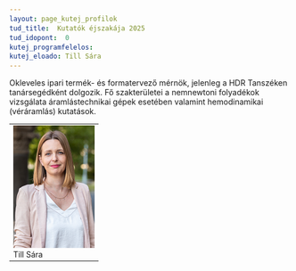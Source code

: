```yaml
---
layout: page_kutej_profilok
tud_title:  Kutatók éjszakája 2025
tud_idopont:  0
kutej_programfelelos: 
kutej_eloado: Till Sára
---
```


Okleveles ipari termék- és formatervező mérnök, jelenleg a HDR Tanszéken tanársegédként dolgozik. Fő szakterületei a nemnewtoni folyadékok vizsgálata áramlástechnikai gépek esetében valamint hemodinamikai (véráramlás) kutatások. 

<table class="picture">
<tr>
<td>

<div class="gallery">
    <img src="images/Till_Sara.png" max-width="250" max-height="200">
  <div class="desc">Till Sára</div>
</div>

</td>
</tr>
</table>
